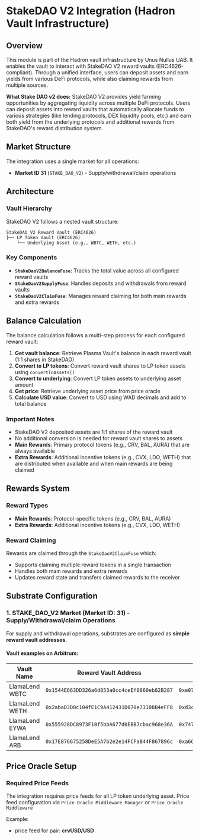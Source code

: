 # StakeDAO V2 Integration (Hadron Vault Infrastructure)

## Overview

This module is part of the Hadron vault infrastructure by Unus Nullus UAB. It enables the vault to interact with StakeDAO V2
reward vaults (ERC4626-compliant). Through a unified interface, users can deposit assets and earn yields from various
DeFi protocols, while also claiming rewards from multiple sources.

**What Stake DAO v2 does:**
StakeDAO V2 provides yield farming opportunities by aggregating liquidity across multiple DeFi protocols. Users can deposit assets into reward vaults that automatically allocate funds to various strategies (like lending protocols, DEX liquidity pools, etc.) and earn both yield from the underlying protocols and additional rewards from StakeDAO's reward distribution system.

## Market Structure

The integration uses a single market for all operations:

-   **Market ID 31** (`STAKE_DAO_V2`) - Supply/withdrawal/claim operations

## Architecture

### Vault Hierarchy

StakeDAO V2 follows a nested vault structure:

```
StakeDAO V2 Reward Vault (ERC4626)
├── LP Token Vault (ERC4626)
    └── Underlying Asset (e.g., WBTC, WETH, etc.)
```

### Key Components

-   **`StakeDaoV2BalanceFuse`**: Tracks the total value across all configured reward vaults
-   **`StakeDaoV2SupplyFuse`**: Handles deposits and withdrawals from reward vaults
-   **`StakeDaoV2ClaimFuse`**: Manages reward claiming for both main rewards and extra rewards

## Balance Calculation

The balance calculation follows a multi-step process for each configured reward vault:

1. **Get vault balance**: Retrieve Plasma Vault's balance in each reward vault (1:1 shares in StakeDAO)
2. **Convert to LP tokens**: Convert reward vault shares to LP token assets using `convertToAssets()`
3. **Convert to underlying**: Convert LP token assets to underlying asset amount
4. **Get price**: Retrieve underlying asset price from price oracle
5. **Calculate USD value**: Convert to USD using WAD decimals and add to total balance

### Important Notes

-   StakeDAO V2 deposited assets are 1:1 shares of the reward vault
-   No additional conversion is needed for reward vault shares to assets
-   **Main Rewards**: Primary protocol tokens (e.g., CRV, BAL, AURA) that are always available
-   **Extra Rewards**: Additional incentive tokens (e.g., CVX, LDO, WETH) that are distributed when available and when main rewards are being claimed

## Rewards System

### Reward Types

-   **Main Rewards**: Protocol-specific tokens (e.g., CRV, BAL, AURA)
-   **Extra Rewards**: Additional incentive tokens (e.g., CVX, LDO, WETH)

### Reward Claiming

Rewards are claimed through the `StakeDaoV2ClaimFuse` which:

-   Supports claiming multiple reward tokens in a single transaction
-   Handles both main rewards and extra rewards
-   Updates reward state and transfers claimed rewards to the receiver

## Substrate Configuration

### 1. STAKE_DAO_V2 Market (Market ID: 31) - Supply/Withdrawal/claim Operations

For supply and withdrawal operations, substrates are configured as **simple reward vault addresses**.

#### Vault examples on Arbitrum:

| Vault Name     | Reward Vault Address                         | LP Token Address                             | Collateral Asset |
| -------------- | -------------------------------------------- | -------------------------------------------- | ---------------- |
| LlamaLend WBTC | `0x1544E663DD326a6d853a0cc4ceEf0860eb82B287` | `0xe07f1151887b8FDC6800f737252f6b91b46b5865` | WBTC             |
| LlamaLend WETH | `0x2abaD3D0c104fE1C9A412431D070e73108B4eFF8` | `0xd3cA9BEc3e681b0f578FD87f20eBCf2B7e0bb739` | WETH             |
| LlamaLend EYWA | `0x555928DC8973F10f5bbA677d0EBB7cbac968e36A` | `0x747A547E48ee52491794b8eA01cd81fc5D59Ad84` | EYWA             |
| LlamaLend ARB  | `0x17E876675258DeE5A7b2e2e14FCFaB44F867896c` | `0xa6C2E6A83D594e862cDB349396856f7FFE9a979B` | ARB              |

## Price Oracle Setup

### Required Price Feeds

The integration requires price feeds for all LP token underlying asset. Price feed configuration via `Price Oracle Middleware Manager` or `Price Oracle Middleware`

Example:

-   price feed for pair: **crvUSD/USD**
